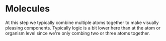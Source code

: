 # Molecules

At this step we typically combine multiple atoms together to make visually pleasing components. Typically logic is a bit lower here than at the atom or organism level since we're only combing two or three atoms together.
